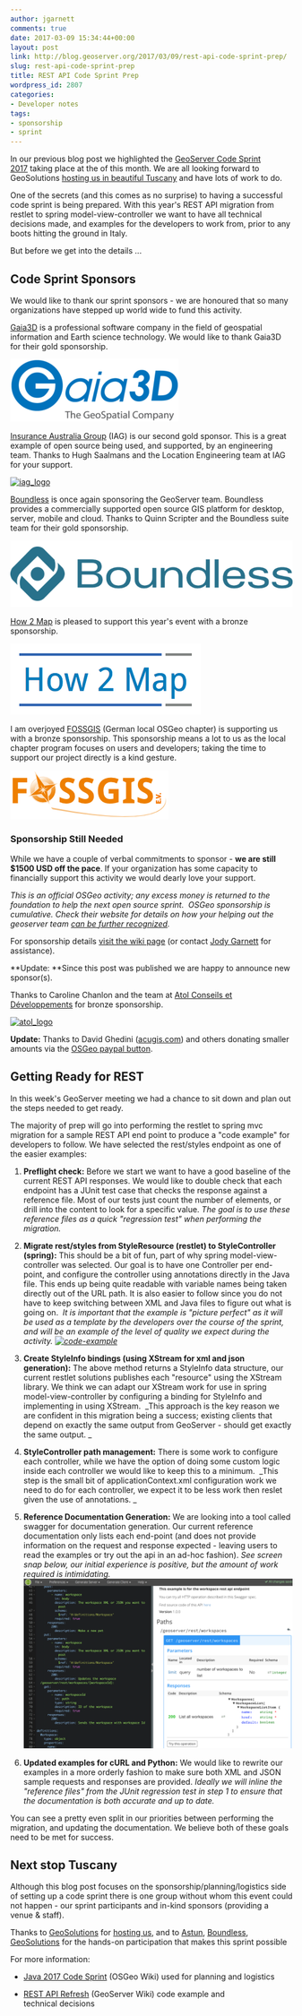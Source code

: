 ```yaml
---
author: jgarnett
comments: true
date: 2017-03-09 15:34:44+00:00
layout: post
link: http://blog.geoserver.org/2017/03/09/rest-api-code-sprint-prep/
slug: rest-api-code-sprint-prep
title: REST API Code Sprint Prep
wordpress_id: 2807
categories:
- Developer notes
tags:
- sponsorship
- sprint
---
```


In our previous blog post we highlighted the [GeoServer Code Sprint 2017](http://blog.geoserver.org/2017/01/23/geoserver-code-sprint-2017/) taking place at the of this month. We are all looking forward to GeoSolutions [hosting us in beautiful Tuscany](http://www.geo-solutions.it/blog/geoserver-code-sprint-2017/) and have lots of work to do.

One of the secrets (and this comes as no surprise) to having a successful code sprint is being prepared. With this year's REST API migration from restlet to spring model-view-controller we want to have all technical decisions made, and examples for the developers to work from, prior to any boots hitting the ground in Italy.

But before we get into the details ...


## Code Sprint Sponsors


We would like to thank our sprint sponsors - we are honoured that so many organizations have stepped up world wide to fund this activity.

[Gaia3D](http://www.gaia3d.com/en/) is a professional software company in the field of geospatial information and Earth science technology. We would like to thank Gaia3D for their gold sponsorship.

![Gaia3d](/img/uploads/Gaia3d-300x112.png)

[Insurance Australia Group](http://iag.com.au/) (IAG) is our second gold sponsor. This is a great example of open source being used, and supported, by an engineering team. Thanks to Hugh Saalmans and the Location Engineering team at IAG for your support.

[![iag_logo](/img/uploads/iag_logo-300x300.png)](/img/uploads/iag_logo.png)

[Boundless](https://boundlessgeo.com/) is once again sponsoring the GeoServer team. Boundless provides a commercially supported open source GIS platform for desktop, server, mobile and cloud. Thanks to Quinn Scripter and the Boundless suite team for their gold sponsorship.



[![Boundless_Logo](/img/uploads/Boundless_Logo.png)](/img/uploads/Boundless_Logo.png)

[How 2 Map](http://www.how2map.com) is pleased to support this year's event with a bronze sponsorship.

[![How2map_logo](/img/uploads/How2map_logo.png)](/img/uploads/How2map_logo.png)

I am overjoyed [FOSSGIS](https://www.fossgis.de) (German local OSGeo chapter) is supporting us with a bronze sponsorship. This sponsorship means a lot to us as the local chapter program focuses on users and developers; taking the time to support our project directly is a kind gesture.

[![fossgis_logo](/img/uploads/fossgis_logo.png)](/img/uploads/fossgis_logo.png)




### Sponsorship Still Needed


While we have a couple of verbal commitments to sponsor - **we are still $1500 USD off the pace**. If your organization has some capacity to financially support this activity we would dearly love your support.

_This is an official OSGeo activity; any excess money is returned to the foundation to help the next open source sprint.  OSGeo sponsorship is cumulative. Check their website for details on how your helping out the geoserver team [can be further recognized](http://www.osgeo.org/sponsorship/opportunities)._

For sponsorship details [visit the wiki page](https://wiki.osgeo.org/wiki/Java_2017_Code_Sprint#How_to_Sponsor) (or contact [Jody Garnett](mailto:jody.garnett@gmail.com) for assistance).

**Update: **Since this post was published we are happy to announce new sponsor(s).

Thanks to Caroline Chanlon and the team at [Atol Conseils et Développements](https://www.atolcd.com) for bronze sponsorship.

[![atol_logo](/img/uploads/atol_logo-1024x229.png)](/img/uploads/atol_logo.png)

**Update:** Thanks to David Ghedini ([acugis.com](https://www.acugis.com)) and others donating smaller amounts via the [OSGeo paypal button](http://osgeo.org).


## Getting Ready for REST


In this week's GeoServer meeting we had a chance to sit down and plan out the steps needed to get ready.

The majority of prep will go into performing the restlet to spring mvc migration for a sample REST API end point to produce a "code example" for developers to follow. We have selected the rest/styles endpoint as one of the easier examples:



 	
  1. **Preflight check:** Before we start we want to have a good baseline of the current REST API responses. We would like to double check that each endpoint has a JUnit test case that checks the response against a reference file. Most of our tests just count the number of elements, or drill into the content to look for a specific value. _The goal is to use these reference files as a quick "regression test" when performing the migration._

 	
  2. **Migrate rest/styles from StyleResource (restlet) to StyleController (spring):** This should be a bit of fun, part of why spring model-view-controller was selected. Our goal is to have one Controller per end-point, and configure the controller using annotations directly in the Java file. This ends up being quite readable with variable names being taken directly out of the URL path. It is also easier to follow since you do not have to keep switching between XML and Java files to figure out what is going on.  _It is important that the example is "picture perfect" as it will be used as a template by the developers over the course of the sprint, and will be an example of the level of quality we expect during the activity.
[![code-example](/img/uploads/code-example.png)](/img/uploads/code-example.png)_

 	
  3. **Create StyleInfo bindings (using XStream for xml and json generation):** The above method returns a StyleInfo data structure, our current restlet solutions publishes each "resource" using the XStream library. We think we can adapt our XStream work for use in spring model-view-controller by configuring a binding for StyleInfo and implementing in using XStream.  _This approach is the key reason we are confident in this migration being a success; existing clients that depend on exactly the same output from GeoServer - should get exactly the same output.
_

 	
  4. **StyleController path management:** There is some work to configure each controller, while we have the option of doing some custom logic inside each controller we would like to keep this to a minimum.  _This step is the small bit of applicationContext.xml configuration work we need to do for each controller, we expect it to be less work then reslet given the use of annotations.
_

 	
  5. **Reference Documentation Generation:** We are looking into a tool called swagger for documentation generation. Our current reference documentation only lists each end-point (and does not provide information on the request and response expected - leaving users to read the examples or try out the api in an ad-hoc fashion). _See screen snap below, our initial experience is positive, but the amount of work required is intimidating._
[![swagger-editor](/img/uploads/swagger-editor.png) ](/img/uploads/swagger-editor.png)

 	
  6. **Updated examples for cURL and Python:** We would like to rewrite our examples in a more orderly fashion to make sure both XML and JSON sample requests and responses are provided. _Ideally we will inline the "reference files" from the JUnit regression test in step 1 to ensure that the documentation is both accurate and up to date._


You can see a pretty even split in our priorities between performing the migration, and updating the documentation. We believe both of these goals need to be met for success.


## Next stop Tuscany


Although this blog post focuses on the sponsorship/planning/logistics side of setting up a code sprint there is one group without whom this event could not happen - our sprint participants and in-kind sponsors (providing a venue & staff).

Thanks to [GeoSolutions](http://www.geo-solutions.it) for [hosting us](http://www.geo-solutions.it/blog/geoserver-code-sprint-2017/), and to [Astun](http://astuntechnology.com), [Boundless](http://boundlessgeo.com), [GeoSolutions](http://www.geo-solutions.it) for the hands-on participation that makes this sprint possible

For more information:



 	
  * [Java 2017 Code Sprint](https://wiki.osgeo.org/wiki/Java_2017_Code_Sprint) (OSGeo Wiki) used for planning and logistics

 	
  * [REST API Refresh](https://github.com/geoserver/geoserver/wiki/REST-API-Refresh) (GeoServer Wiki) code example and technical decisions


